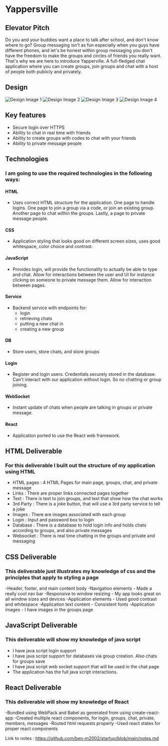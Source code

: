 # Yappersville

## Elevator Pitch
Do you and your buddies want a place to talk after school, and don't know where to go? Group messaging isn't as fun especially when you guys have different phones, and let's be honest within group messaging you don't have the freedom to make the groups and circles of friends you really want. That's why we are here to introduce Yapperville. A full-fledged chat application where you can create groups, join groups and chat with a host of people both publicly and privately.

## Design

![Design Image 1](images/YLogin-1.jpg)
![Design Image 2](images/YGroup-2.jpg)
![Design Image 3](images/YChatPage-3.jpg)
![Design Image 4](images/YPrivate-4.jpg)

## Key features

- Secure login over HTTPS
- Ability to chat in real time with friends
- Ability to create groups with codes to chat with your friends
- Ability to private message people

## Technologies

### I am going to use the required technologies in the following ways:

#### HTML
- Uses correct HTML structure for the application. One page to handle logins. One page to join a group via a code, or join an existing group. Another page to chat within the groups. Lastly, a page to private message people.

#### CSS
- Application styling that looks good on different screen sizes, uses good whitespace, color choice and contrast.

#### JavaScript
- Provides login, will provide the functionality to actually be able to type and chat. Allow for interactions between the user and UI for instance clicking on someone to private message them. Allow for interaction between pages.

#### Service
- Backend service with endpoints for:
  - login
  - retrieving chats
  - putting a new chat in
  - creating a new group

#### DB
- Store users, store chats, and store groups

#### Login
- Register and login users. Credentials securely stored in the database. Can't interact with our application without login. So no chatting or group joining.

#### WebSocket
- Instant update of chats when people are talking in groups or private message.

#### React
- Application ported to use the React web framework.

## HTML Deliverable

### For this deliverable I built out the structure of my application using HTML
- HTML pages : 4 HTML Pages for main page, groups, chat, and private message
- Links : There are proper links connected pages together
- Text : There is text to join groups, and text that show how the chat works
- 3rd Party : There is a joke button, that will use a 3rd party service to tell a joke
- Images : There are images associated with each group
- Login : Input and password box to login
- Database : There is a database to hold login info and holds chats according to groups, and also private messages
- Websocket : There is real time chatting in the groups and private and messaging

## CSS Deliverable

### This deliverable just illustrates my knowledge of css and the principles that apply to styling a page
-Header, footer, and main content body
-Navigation elements - Made a really cool nav bar
-Responsive to window resizing - My app looks great on all window sizes and devices
-Application elements - Used good contrast and whitespace
-Application text content - Consistent fonts
-Application images - I have images in the groups page

## JavaScript Deliverable

### This deliverable will show my knowledge of java script
- I have java script login support
- I have java script support for databases via group creation. Also chats for groups save
- I have java script web socket support that will be used in the chat page
- The application has the full java script interactions.

## React Deliverable

### This deliverable will show my knowledge of React
-Bundled using WebPack and Babel as generated from using create-react-app
-Created multiple react components, for login, groups, chat, private, members, messages
-Routed html requests properly
-Used react states for proper react components


Link to notes : https://github.com/ben-m2002/startup/blob/main/notes.md

